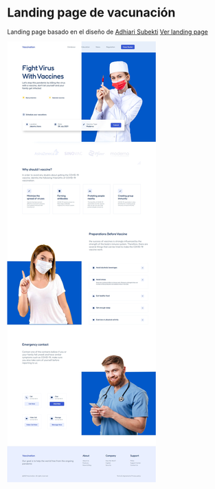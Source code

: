 # Landing page de vacunación

Landing page basado en el diseño de [Adhiari Subekti](https://dribbble.com/Adhiari_is)
[Ver landing page ](https://andresguevararojas.github.io/LandingVaccination/)

![Landing page](./images/LandingPageScreenShot.jpeg)
